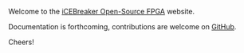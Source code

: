 Welcome to the [iCEBreaker Open-Source FPGA](https://github.com/icebreaker-fpga/icebreaker) website.

Documentation is forthcoming, contributions are welcome on [GitHub](https://github.com/icebreaker-fpga/icebreaker-fpga.github.io).

Cheers!
